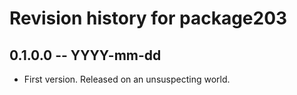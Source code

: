 # Revision history for package203

## 0.1.0.0 -- YYYY-mm-dd

* First version. Released on an unsuspecting world.
